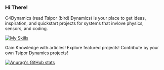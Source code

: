 ### Hi There! 
C4Dynamics (read Tsipor (bird) Dynamics) is your place to get ideas, inspiration, and quickstart projects for systems that invlove physics, sensors, and coding. 

[![My Skills](https://skillicons.dev/icons?i=python,matlab,vscode,cpp)](https://skillicons.dev)

Gain Knowledge with articles!
Explore featured projects!
Contribute by your own Tsipor Dynamics projects!

[![Anurag's GitHub stats](https://github-readme-stats.vercel.app/api?username=C4dynamics)](https://github.com/anuraghazra/github-readme-stats)
